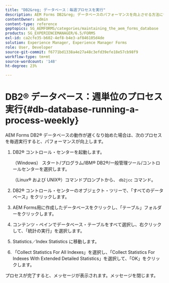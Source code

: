 ```yaml
---
title: "DB2&reg; データベース：毎週プロセスを実行"
description: AEM Forms DB2&reg; データベースのパフォーマンスを向上させる方法について説明します。
contentOwner: admin
content-type: reference
geptopics: SG_AEMFORMS/categories/maintaining_the_aem_forms_database
products: SG_EXPERIENCEMANAGER/6.5/FORMS
exl-id: ca2cfe35-b602-4ef8-b4e3-af846105d4de
solution: Experience Manager, Experience Manager Forms
role: User, Developer
source-git-commit: f6771bd1338a4e27a48c3efd39efe18e57cb98f9
workflow-type: tm+mt
source-wordcount: '148'
ht-degree: 23%

---
```


# DB2® データベース：週単位のプロセス実行{#db-database-running-a-process-weekly}

AEM Forms DB2® データベースの動作が遅くなり始めた場合は、次のプロセスを毎週実行すると、パフォーマンスが向上します。

1. DB2® コントロール・センターを起動します。

   （Windows） スタート/プログラム/IBM® DB2®/一般管理ツール/コントロールセンターを選択します。

   （Linux® および UNIX®）コマンドプロンプトから、 `db2jcc` コマンド。

1. DB2® コントロール・センターのオブジェクト・ツリーで、「すべてのデータベース」をクリックします。
1. AEM Forms用に作成したデータベースをクリックし、「テーブル」フォルダーをクリックします。
1. コンテンツ・ペインでデータベース・テーブルをすべて選択し、右クリックして、「統計の実行」を選択します。
1. Statistics／Index Statistics に移動します。
1. 「Collect Statistics For All Indexes」を選択し、「Collect Statistics For Indexes With Extended Detailed Statistics」を選択して、「OK」をクリックします。

プロセスが完了すると、メッセージが表示されます。メッセージを閉じます。
